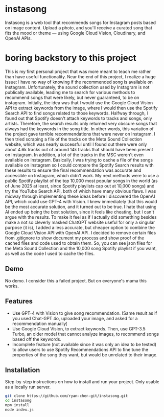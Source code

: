 # instasong

Instasong is a web tool that recommends songs for Instagram posts based on image content. Upload a photo, and you'll receive a curated song that fits the mood or theme — using Google Cloud Vision, Cloudinary, and OpenAI APIs. 

# boring backstory to this project

This is my first personal project that was more meant to teach me rather than have useful functionality. Near the end of this project, I realize a huge issue: I have no way of knowing if the recommended song is available on Instagram. Unfortunately, the sound collection used by Instagram is not publically available, leading me to search for various methods to recommend songs that were likely, but never guaranteed, to be on instagram. Initially, the idea was that I would use the Google Cloud Vision API to extract keywords from the image, where I would then use the Spotify Search API to find songs related to those keywords. Halfway through, I found out that Spotify doesn't attach keywords to tracks and songs, only artists. Therefore, the search results only returned very obscure songs that always had the keywords in the song title. In other words, this variation of the project gave terrible recommendations that were never on Instagram. I then tried scraping a file of the tracks on the Meta Sound Collection website, which was nearly successful until I found out there were only about 4.6k tracks out of around 14k tracks that should have been present on Instagram. In addition, a lot of the tracks in the MSC weren't even available on Instagram. Basically, I was trying to cache a file of the songs available on Instagram so I could compare the Spotify Search results with these results to ensure the final recommendation was accurate and accessible on Instagram, which didn't work. My next methods were to use a public Spotify playlist of the top 10,000 most popular songs in the world (as of June 2025 at least, since Spotify playlists cap out at 10,000 songs) and try the YouTube Search API, both of which have many obvious flaws. I was midway through implementing these ideas before I discovered the OpenAI API, which could use GPT-4 with Vision. I knew immediately that this would be the most accurate solution, and it turned out to be true. I hate that using AI ended up being the best solution, since it feels like cheating, but I can't argue with the results. To make it feel as if I actually did something besides make a not so cleverly masked ChatGPT website useful for only a singular purpose (it is), I added a less accurate, but cheaper option to combine the Google Cloud Vision API with OpenAI API. I decided to remove certain files from .gitignore to show document my process and show proof of the cached files and code used to obtain them. So, you can see json files for the Meta Sound Collection and the 10,000 song Spotify playlist if you want, as well as the code I used to cache the files.

## Demo

No demo. I consider this a failed project. But on everyone's mama this works.

## Features

- Use GPT-4 with Vision to give song recommendation. (Same result as if you used Chat-GPT 4o, uploaded your image, and asked for a recommendation manually)
- Use Google Cloud Vision, to extract keywords. Then, use GPT-3.5 Turbo, an older model that cannot analyze images, to recommend songs based off the keywords.
- Incomplete feature (not available since it was only an idea to be tested) to allow users to use Spotify Recommendations API to fine tune the properties of the song they want, but would be unrelated to their image.

## Installation

Step-by-step instructions on how to install and run your project. Only usable as a locally run server.

```bash
git clone https://github.com/ryan-chen-git/instasong.git
cd instasong
npm install
node index.js
